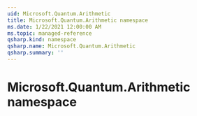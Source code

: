 ```yaml
---
uid: Microsoft.Quantum.Arithmetic
title: Microsoft.Quantum.Arithmetic namespace
ms.date: 1/22/2021 12:00:00 AM
ms.topic: managed-reference
qsharp.kind: namespace
qsharp.name: Microsoft.Quantum.Arithmetic
qsharp.summary: ''
---
```


# Microsoft.Quantum.Arithmetic namespace



